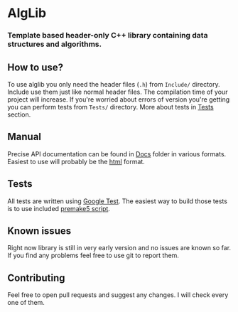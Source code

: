 # AlgLib
### Template based header-only C++ library containing data structures and algorithms.
## How to use?
To use alglib you only need the header files (`.h`) from `Include/` directory. Include use them just like normal header files. The compilation time of your project will increase. If you're worried about errors of version you're getting you can perform tests from `Tests/` directory. More about tests in [Tests](#tests) section.
## Manual
Precise API documentation can be found in [Docs](Docs/) folder in various formats. Easiest to use will probably be the [html](Docs/html) format.
## Tests
All tests are written using [Google Test](https://github.com/google/googletest). The easiest way to build those tests is to use included [premake5 script](premake5.lua).
## Known issues
Right now library is still in very early version and no issues are known so far. If you find any problems feel free to use git to report them. 
## Contributing
Feel free to open pull requests and suggest any changes. I will check every one of them.
